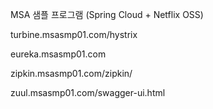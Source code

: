 MSA 샘플 프로그램 (Spring Cloud + Netflix OSS)



turbine.msasmp01.com/hystrix

eureka.msasmp01.com

zipkin.msasmp01.com/zipkin/

zuul.msasmp01.com/swagger-ui.html